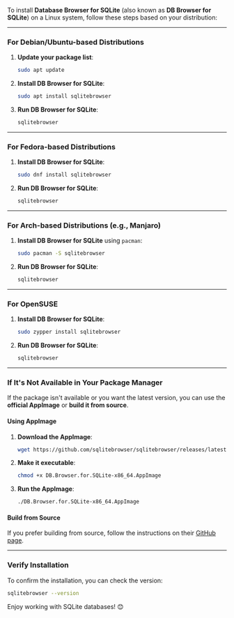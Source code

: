 To install **Database Browser for SQLite** (also known as **DB Browser for SQLite**) on a Linux system, follow these steps based on your distribution:

---

### **For Debian/Ubuntu-based Distributions**
1. **Update your package list**:
   ```bash
   sudo apt update
   ```

2. **Install DB Browser for SQLite**:
   ```bash
   sudo apt install sqlitebrowser
   ```

3. **Run DB Browser for SQLite**:
   ```bash
   sqlitebrowser
   ```

---

### **For Fedora-based Distributions**
1. **Install DB Browser for SQLite**:
   ```bash
   sudo dnf install sqlitebrowser
   ```

2. **Run DB Browser for SQLite**:
   ```bash
   sqlitebrowser
   ```

---

### **For Arch-based Distributions (e.g., Manjaro)**
1. **Install DB Browser for SQLite** using `pacman`:
   ```bash
   sudo pacman -S sqlitebrowser
   ```

2. **Run DB Browser for SQLite**:
   ```bash
   sqlitebrowser
   ```

---

### **For OpenSUSE**
1. **Install DB Browser for SQLite**:
   ```bash
   sudo zypper install sqlitebrowser
   ```

2. **Run DB Browser for SQLite**:
   ```bash
   sqlitebrowser
   ```

---

### **If It's Not Available in Your Package Manager**
If the package isn't available or you want the latest version, you can use the **official AppImage** or **build it from source**.

#### **Using AppImage**
1. **Download the AppImage**:
   ```bash
   wget https://github.com/sqlitebrowser/sqlitebrowser/releases/latest/download/DB.Browser.for.SQLite-x86_64.AppImage
   ```

2. **Make it executable**:
   ```bash
   chmod +x DB.Browser.for.SQLite-x86_64.AppImage
   ```

3. **Run the AppImage**:
   ```bash
   ./DB.Browser.for.SQLite-x86_64.AppImage
   ```

#### **Build from Source**
If you prefer building from source, follow the instructions on their [GitHub page](https://github.com/sqlitebrowser/sqlitebrowser).

---

### **Verify Installation**
To confirm the installation, you can check the version:
```bash
sqlitebrowser --version
``` 

Enjoy working with SQLite databases! 😊
